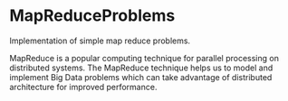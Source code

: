 # MapReduceProblems
 Implementation of simple map reduce problems.
 
 MapReduce is a popular computing technique for parallel processing on distributed systems. The MapReduce technique helps us to model and implement Big Data problems which can take advantage of distributed architecture for improved performance.
